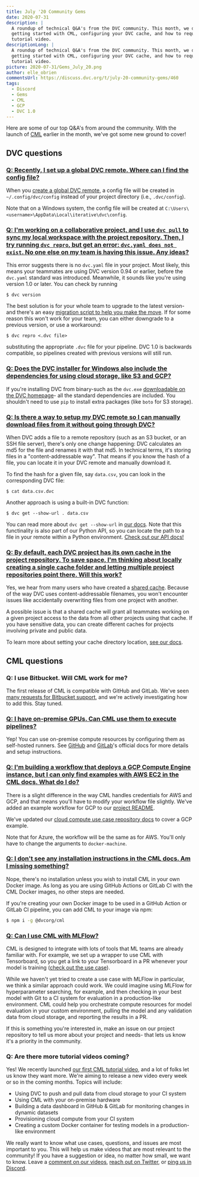 ```yaml
---
title: July '20 Community Gems
date: 2020-07-31
description: |
  A roundup of technical Q&A's from the DVC community. This month, we discuss
  getting started with CML, configuring your DVC cache, and how to request a
  tutorial video.
descriptionLong: |
  A roundup of technical Q&A's from the DVC community. This month, we discuss
  getting started with CML, configuring your DVC cache, and how to request a
  tutorial video.
picture: 2020-07-31/Gems_July_20.png
author: elle_obrien
commentsUrl: https://discuss.dvc.org/t/july-20-community-gems/460
tags:
  - Discord
  - Gems
  - CML
  - GCP
  - DVC 1.0
---
```


Here are some of our top Q&A's from around the community. With the launch of
[CML](https://cml.dev) earlier in the month, we've got some new ground to cover!

## DVC questions

### [Q: Recently, I set up a global DVC remote. Where can I find the config file?](https://discordapp.com/channels/485586884165107732/563406153334128681/717673618217238598)

When you
[create a global DVC remote](https://dvc.org/doc/command-reference/remote/list#options),
a config file will be created in `~/.config/dvc/config` instead of your project
directory (i.e., `.dvc/config`).

Note that on a Windows system, the config file will be created at
`C:\Users\<username>\AppData\Local\iterative\dvc\config`.

### [Q: I'm working on a collaborative project, and I use `dvc pull` to sync my local workspace with the project repository. Then, I try running `dvc repro`, but get an error: `dvc.yaml does not exist`. No one else on my team is having this issue. Any ideas?](https://discordapp.com/channels/485586884165107732/485596304961962003/731188065078345799)

This error suggests there is no `dvc.yaml` file in your project. Most likely,
this means your teammates are using DVC version 0.94 or earlier, before the
`dvc.yaml` standard was introduced. Meanwhile, it sounds like you're using
version 1.0 or later. You can check by running

```dvc
$ dvc version
```

The best solution is for your whole team to upgrade to the latest version- and
there's an easy
[migration script to help you make the move](https://towardsdatascience.com/automatically-migrate-your-project-from-dvc-0-94-to-dvc-1-x-416a5b9e837b).
If for some reason this won't work for your team, you can either downgrade to a
previous version, or use a workaround:

```dvc
$ dvc repro <.dvc file>
```

substituting the appropriate `.dvc` file for your pipeline. DVC 1.0 is backwards
compatible, so pipelines created with previous versions will still run.

### [Q: Does the DVC installer for Windows also include the dependencies for using cloud storage, like S3 and GCP?](https://discordapp.com/channels/485586884165107732/485596304961962003/715717911574216735)

If you're installing DVC from binary-such as the `dvc.exe`
[downloadable on the DVC homepage](https://dvc.org/)- all the standard
dependencies are included. You shouldn't need to use `pip` to install extra
packages (like `boto` for S3 storage).

### [Q: Is there a way to setup my DVC remote so I can manually download files from it without going through DVC?](https://discordapp.com/channels/485586884165107732/563406153334128681/717458695709130764)

When DVC adds a file to a remote repository (such as an S3 bucket, or an SSH
file server), there's only one change happening: DVC calculates an md5 for the
file and renames it with that md5. In technical terms, it's storing files in a
"content-addressable way". That means if you know the hash of a file, you can
locate it in your DVC remote and manually download it.

To find the hash for a given file, say `data.csv`, you can look in the
corresponding DVC file:

```dvc
$ cat data.csv.dvc
```

Another approach is using a built-in DVC function:

```dvc
$ dvc get --show-url . data.csv
```

You can read more about `dvc get --show-url` in
[our docs](https://dvc.org/doc/command-reference/get#options). Note that this
functinality is also part of our Python API, so you can locate the path to a
file in your remote within a Python environment.
[Check out our API docs!](https://dvc.org/doc/api-reference/get_url)

### [Q: By default, each DVC project has its own cache in the project repository. To save space, I'm thinking about locally creating a single cache folder and letting multiple project repositories point there. Will this work?](https://discordapp.com/channels/485586884165107732/563406153334128681/736164141701791815)

Yes, we hear from many users who have created a
[shared cache](https://dvc.org/doc/use-cases/shared-development-server#configure-the-external-shared-cache).
Because of the way DVC uses content-addressable filenames, you won't encounter
issues like accidentally overwriting files from one project with another.

A possible issue is that a shared cache will grant all teammates working on a
given project access to the data from all other projects using that cache. If
you have sensitive data, you can create different caches for projects involving
private and public data.

To learn more about setting your cache directory location,
[see our docs](https://dvc.org/doc/command-reference/cache/dir).

## CML questions

### Q: I use Bitbucket. Will CML work for me?

The first release of CML is compatible with GitHub and GitLab. We've seen
[many requests for Bitbucket support](https://github.com/iterative/cml/issues/140),
and we're actively investigating how to add this. Stay tuned.

### [Q: I have on-premise GPUs. Can CML use them to execute pipelines?](https://discordapp.com/channels/485586884165107732/728693131557732403/730070747388706867)

Yep! You can use on-premise compute resources by configuring them as self-hosted
runners. See
[GitHub](https://docs.github.com/en/actions/hosting-your-own-runners/about-self-hosted-runners)
and [GitLab](https://docs.gitlab.com/runner/)'s official docs for more details
and setup instructions.

### [Q: I'm building a workflow that deploys a GCP Compute Engine instance, but I can only find examples with AWS EC2 in the CML docs. What do I do?](https://discordapp.com/channels/485586884165107732/728693131557732403/730688592787275806)

There is a slight difference in the way CML handles credentials for AWS and GCP,
and that means you'll have to modify your workflow file slightly. We've added an
example workflow for GCP to our
[project README](https://github.com/iterative/cml#allocating-cloud-resources-with-cml).

We've updated our
[cloud compute use case repository docs](https://github.com/iterative/cml_cloud_case#using-a-different-cloud-service)
to cover a GCP example.

Note that for Azure, the workflow will be the same as for AWS. You'll only have
to change the arguments to `docker-machine`.

### [Q: I don't see any installation instructions in the CML docs. Am I missing something?](https://discordapp.com/channels/485586884165107732/728693131557732403/733659483758133269)

Nope, there's no installation unless you wish to install CML in your own Docker
image. As long as you are using GitHub Actions or GitLab CI with the CML Docker
images, no other steps are needed.

If you're creating your own Docker image to be used in a GitHub Action or GitLab
CI pipeline, you can add CML to your image via npm:

```bash
$ npm i -g @dvcorg/cml
```

### [Q: Can I use CML with MLFlow?](https://www.youtube.com/watch?v=9BgIDqAzfuA&lc=Ugw-VxQqAaqi9hmqB3t4AaABAg)

CML is designed to integrate with lots of tools that ML teams are already
familiar with. For example, we set up a wrapper to use CML with Tensorboard, so
you get a link to your Tensorboard in a PR whenever your model is training
([check out the use case](https://github.com/iterative/cml_tensorboard_case/pull/3)).

While we haven't yet tried to create a use case with MLFlow in particular, we
think a similar approach could work. We could imagine using MLFlow for
hyperparameter searching, for example, and then checking in your best model with
Git to a CI system for evaluation in a production-like environment. CML could
help you orchestrate compute resources for model evaluation in your custom
environment, pulling the model and any validation data from cloud storage, and
reporting the results in a PR.

If this is something you're interested in, make an issue on our project
repository to tell us more about your project and needs- that lets us know it's
a priority in the community.

### Q: Are there more tutorial videos coming?

Yes! We recently launched
[our first CML tutorial video](https://dvc.org/blog/first-mlops-tutorial), and a
lot of folks let us know they want more. We're aiming to release a new video
every week or so in the coming months. Topics will include:

- Using DVC to push and pull data from cloud storage to your CI system
- Using CML with your on-premise hardware
- Building a data dashboard in GitHub & GitLab for monitoring changes in dynamic
  datasets
- Provisioning cloud compute from your CI system
- Creating a custom Docker container for testing models in a production-like
  environment

We really want to know what use cases, questions, and issues are most important
to you. This will help us make videos that are most relevant to the community!
If you have a suggestion or idea, no matter how small, we want to know. Leave a
[comment on our videos](https://youtu.be/9BgIDqAzfuA),
[reach out on Twitter](https://twitter.com/dvcorg), or
[ping us in Discord](https://discord.gg/bzA6uY7).
